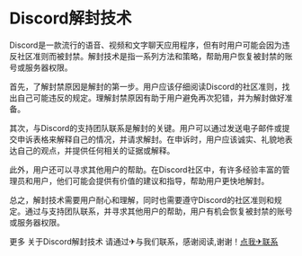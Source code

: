 # Discord解封技术

Discord是一款流行的语音、视频和文字聊天应用程序，但有时用户可能会因为违反社区准则而被封禁。解封技术是指一系列方法和策略，帮助用户恢复被封禁的账号或服务器权限。

首先，了解封禁原因是解封的第一步。用户应该仔细阅读Discord的社区准则，找出自己可能违反的规定。理解封禁原因有助于用户避免再次犯错，并为解封做好准备。

其次，与Discord的支持团队联系是解封的关键。用户可以通过发送电子邮件或提交申诉表格来解释自己的情况，并请求解封。在申诉时，用户应该诚实、礼貌地表达自己的观点，并提供任何相关的证据或解释。

此外，用户还可以寻求其他用户的帮助。在Discord社区中，有许多经验丰富的管理员和用户，他们可能会提供有价值的建议和指导，帮助用户更快地解封。

总之，解封技术需要用户耐心和理解，同时也需要遵守Discord的社区准则和规定。通过与支持团队联系，并寻求其他用户的帮助，用户有机会恢复被封禁的账号或服务器权限。

更多 关于Discord解封技术 请通过✈与我们联系，感谢阅读,谢谢！[点我✈联系](https://d.k02.cc)